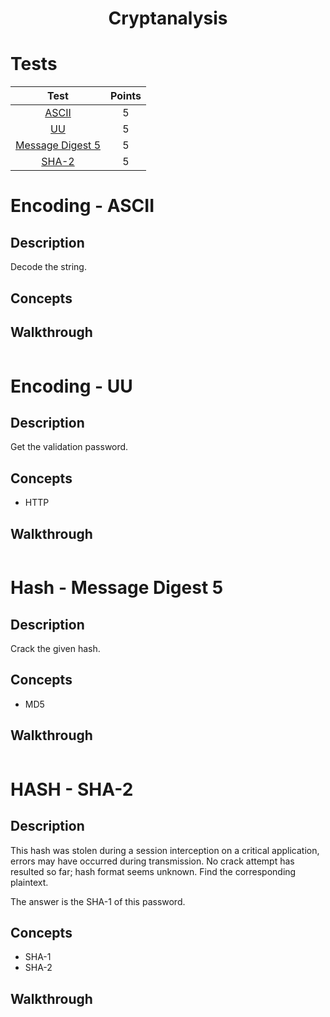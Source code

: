 <h1 align= "center">Cryptanalysis</h1>

# Tests
|Test|Points|
|:-:|:-:|
|[ASCII](#encoding-ascii)|5|
|[UU](#encoding-uu)|5|
|[Message Digest 5](#hash-message-digest-5)|5|
|[SHA-2](#hash-sha-2)|5|

# Encoding - ASCII
## Description
Decode the string.
## Concepts
## Walkthrough
```
```

# Encoding - UU
## Description
Get the validation password.
## Concepts
* HTTP
## Walkthrough
```
```

# Hash - Message Digest 5
## Description
Crack the given hash.
## Concepts
* MD5
## Walkthrough
```
```

# HASH - SHA-2
## Description
This hash was stolen during a session interception on a critical application, errors may have occurred during transmission. No crack attempt has resulted so far; hash format seems unknown. Find the corresponding plaintext.

The answer is the SHA-1 of this password.
## Concepts
* SHA-1
* SHA-2
## Walkthrough
```
```